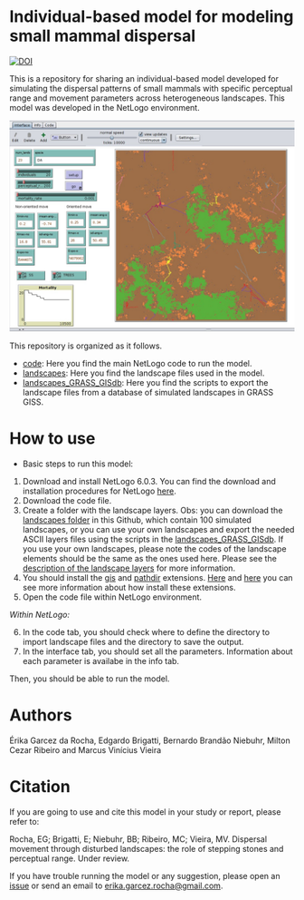 # Individual-based model for modeling small mammal dispersal  
[![DOI](https://zenodo.org/badge/112477194.svg)](https://zenodo.org/badge/latestdoi/112477194)

This is a repository for sharing an individual-based model developed for simulating the dispersal patterns of small mammals with specific perceptual range and movement parameters across heterogeneous landscapes. This model was developed in the NetLogo environment.


![Model interface](https://github.com/LEEClab/small_mammal_dispersal_model/blob/master/Model_figure.jpg)

This repository is organized as it follows.
- [code](https://github.com/LEEClab/small_mammal_dispersal_model/tree/master/code): Here you find the main NetLogo code to run the model. 
- [landscapes](https://github.com/LEEClab/small_mammal_dispersal_model/tree/master/landscapes): Here you find the landscape files used in the model. 
- [landscapes_GRASS_GISdb](https://github.com/LEEClab/small_mammal_dispersal_model/tree/master/landscapes_GRASS_GISdb): Here you find the scripts to export the landscape files from a database of simulated landscapes in GRASS GISS. 

# How to use

- Basic steps to run this model: 
1. Download and install NetLogo 6.0.3. You can find the download and installation procedures for NetLogo [here](http://ccl.northwestern.edu/netlogo/index.shtml). 
2. Download the code file. 
3. Create a folder with the landscape layers.
Obs: you can download the [landscapes folder](https://github.com/LEEClab/small_mammal_dispersal_model/tree/master/landscapes) in this Github, which contain 100 simulated landscapes, or you can use your own landscapes and export the needed ASCII layers files using the scripts in the [landscapes_GRASS_GISdb](https://github.com/LEEClab/small_mammal_dispersal_model/tree/master/landscapes_GRASS_GISdb). If you use your own landscapes, please note the codes of the landscape elements should be the same as the ones used here. Please see the [description of the landscape layers](https://github.com/LEEClab/small_mammal_dispersal_model/tree/master/landscapes) for more information.
4. You should install the [gis](https://github.com/NetLogo/GIS-Extension) and [pathdir](https://github.com/cstaelin/Pathdir-Extension/releases/tag/3.1.0) extensions. [Here](http://ccl.northwestern.edu/netlogo/docs/extensions.html) and [here](https://github.com/NetLogo/NetLogo/wiki/Extensions) you can see more information about how install these extensions. 
5. Open the code file within NetLogo environment. 

*Within NetLogo:*

6. In the code tab, you should check where to define the directory to import landscape files and the directory to save the output. 
7. In the interface tab, you should set all the parameters. Information about each parameter is availabe in the info tab. 

Then, you should be able to run the model. 

# Authors

Érika Garcez da Rocha, Edgardo Brigatti, Bernardo Brandão Niebuhr, Milton Cezar Ribeiro and Marcus Vinícius Vieira

# Citation

If you are going to use and cite this model in your study or report, please refer to:

Rocha, EG; Brigatti, E; Niebuhr, BB; Ribeiro, MC; Vieira, MV. Dispersal movement through disturbed landscapes: the role of stepping stones and perceptual range. Under review. 

If you have trouble running the model or any suggestion, please open an [issue](https://github.com/LEEClab/small_mammal_dispersal_model/issues) or send an email to erika.garcez.rocha@gmail.com. 

